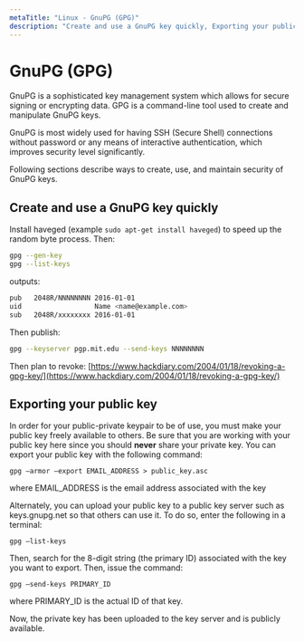 ```yaml
---
metaTitle: "Linux - GnuPG (GPG)"
description: "Create and use a GnuPG key quickly, Exporting your public key"
---
```


# GnuPG (GPG)


GnuPG is a sophisticated key management system which allows for secure signing or encrypting data. GPG is a command-line tool used to create and manipulate GnuPG keys.

GnuPG is most widely used for having SSH (Secure Shell) connections without password or any means of interactive authentication, which improves security level significantly.

Following sections describe ways to create, use, and maintain security of GnuPG keys.



## Create and use a GnuPG key quickly


Install haveged (example `sudo apt-get install haveged`) to speed up the random byte process. Then:

```bash
gpg --gen-key
gpg --list-keys

```

outputs:

```bash
pub   2048R/NNNNNNNN 2016-01-01
uid                  Name <name@example.com>
sub   2048R/xxxxxxxx 2016-01-01

```

Then publish:

```bash
gpg --keyserver pgp.mit.edu --send-keys NNNNNNNN

```

Then plan to revoke: [https://www.hackdiary.com/2004/01/18/revoking-a-gpg-key/](https://www.hackdiary.com/2004/01/18/revoking-a-gpg-key/)



## Exporting your public key


In order for your public-private keypair to be of use, you must make your public key freely available to others.  Be sure that you are working with your public key here since you should **never** share your private key.  You can export your public key with the following command:

`gpg —armor —export EMAIL_ADDRESS > public_key.asc`

where EMAIL_ADDRESS is the email address associated with the key

Alternately, you can upload your public key to a public key server such as keys.gnupg.net so that others can use it.  To do so, enter the following in a terminal:

`gpg —list-keys`

Then, search for the 8-digit string (the primary ID) associated with the key you want to export.  Then, issue the command:

`gpg —send-keys PRIMARY_ID`

where PRIMARY_ID is the actual ID of that key.

Now, the private key has been uploaded to the key server and is publicly available.

